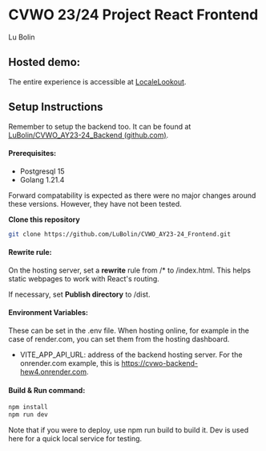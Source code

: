 # CVWO 23/24 Project React Frontend
Lu Bolin


## Hosted demo:
The entire experience is accessible at [LocaleLookout](https://localelookout.onrender.com/).



## Setup Instructions

Remember to setup the backend too. It can be found at [LuBolin/CVWO_AY23-24_Backend (github.com)](https://github.com/LuBolin/CVWO_AY23-24_Backend).

#### Prerequisites:
- Postgresql 15
- Golang 1.21.4

Forward compatability is expected as there were no major changes around these versions.
However, they have not been tested.




**Clone this repository**
```bash
git clone https://github.com/LuBolin/CVWO_AY23-24_Frontend.git
```

#### Rewrite rule:
On the hosting server, set a **rewrite** rule from /* to /index.html. This helps static webpages to work with React's routing.

If necessary, set **Publish directory** to /dist.


#### Environment Variables:
These can be set in the .env file.
When hosting online, for example in the case of render.com, you can set them from the hosting dashboard.

- VITE_APP_API_URL: address of the backend hosting server.
  For the onrender.com example, this is https://cvwo-backend-hew4.onrender.com.


#### Build & Run command:
```bash
npm install
npm run dev
```
Note that if you were to deploy, use npm run build to build it.
Dev is used here for a quick local service for testing.